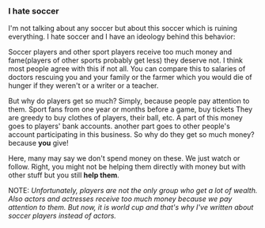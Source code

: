 ### I hate soccer
 I'm not talking about any soccer but about this soccer which is ruining everything. I
 hate soccer and I have an ideology behind this behavior:

Soccer players and other sport players receive too much money and fame(players of
other sports probably get less) they deserve not. I think most people agree with this
if not all. You can compare this to salaries of doctors rescuing you and your family
or the farmer which you would die of hunger if they weren't or a writer or a teacher.

But why do players get so much? Simply, because people pay attention to them. Sport
fans from one year or months before a game, buy tickets They are greedy to buy clothes
of players, their ball, etc. A part of this money goes to players' bank accounts.
another part goes to other people's account participating in this business. So why do
they get so much money? because __you__ give!

Here, many may say we don't spend money on these. We just watch or follow. Right, you
might not be helping them directly with money but with other stuff but you still **help them**.

NOTE: _Unfortunately, players are not the only group who get a lot of wealth. Also
actors and actresses receive too much money because we pay attention to them. But now,
it is world cup and that's why I've written about soccer players instead of actors._
